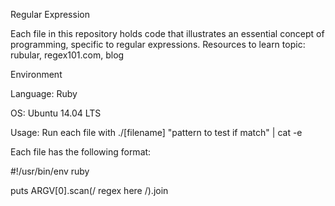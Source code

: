 Regular Expression

Each file in this repository holds code that illustrates an essential concept of programming, specific to regular expressions. Resources to learn topic: rubular, regex101.com, blog



Environment

Language: Ruby

OS: Ubuntu 14.04 LTS

Usage: Run each file with ./[filename] "pattern to test if match" | cat -e

Each file has the following format:

#!/usr/bin/env ruby

puts ARGV[0].scan(/ regex here /).join
